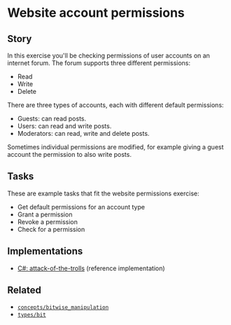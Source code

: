 # Website account permissions

## Story

In this exercise you'll be checking permissions of user accounts on an internet forum. The forum supports three different permissions:

- Read
- Write
- Delete

There are three types of accounts, each with different default permissions:

- Guests: can read posts.
- Users: can read and write posts.
- Moderators: can read, write and delete posts.

Sometimes individual permissions are modified, for example giving a guest account the permission to also write posts.

## Tasks

These are example tasks that fit the website permissions exercise:

- Get default permissions for an account type
- Grant a permission
- Revoke a permission
- Check for a permission

## Implementations

- [C#: attack-of-the-trolls][implementation-csharp] (reference implementation)

## Related

- [`concepts/bitwise_manipulation`][concepts-bitwise_manipulation]
- [`types/bit`][types-bit]

[concepts-bitwise_manipulation]: https://github.com/exercism/v3/blob/main/reference/concepts/bitwise_manipulation.md
[types-bit]: https://github.com/exercism/v3/blob/main/reference/types/bit.md
[implementation-csharp]: https://github.com/exercism/csharp/blob/main/exercises/concept/attack-of-the-trolls/.docs/instructions.md
